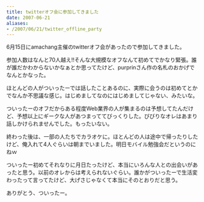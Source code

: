 ```yaml
---
title: twitterオフ会に参加してきました
date: 2007-06-21
aliases:
- /2007/06/21/twitter_offline_party
---
```

6月15日にamachang主催のtwitterオフ会があったので参加してきました。

参加人数はなんと70人越え!!そんな大規模なオフなんて初めてでかなり緊張。誰が誰だかわからないかなぁとか思ってたけど、purprinさん作の名札のおかげでなんとかなった。

ほとんどの人がついったーでは話したことあるのに、実際に会うのは初めてとかでなんか不思議な感じ。はじめましてなのにはじめましてじゃない、みたいな。

ついったーのオフだからある程度Web業界の人が集まるのは予想してたんだけど、予想以上にギークな人があつまっててびっくりした。びびりなオレはあまり話しかけられませんでした。もったいない。

終わった後は、一部の人たちでカラオケに。ほとんどの人は途中で帰ったりしたけど、俺入れて4人ぐらいは朝までいました。明日モバイル勉強会だというのにねｗ

ついったー初めてそれなりに月日たったけど、本当にいろんな人との出会いがあったと思う。以前のオレからは考えられないぐらい。誰かがついったーで生活変わったって言ってたけど、大げさじゃなくて本当にそのとおりだと思う。

ありがとう、ついったー。
